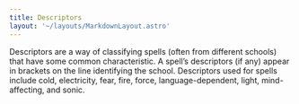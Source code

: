 ```yaml
---
title: Descriptors
layout: '~/layouts/MarkdownLayout.astro'
---
```

Descriptors are a way of classifying spells (often from different schools)
that have some common characteristic. A spell’s descriptors (if any) appear in
brackets on the line identifying the school. Descriptors used for spells
include cold, electricity, fear, fire, force, language-dependent, light, mind-
affecting, and sonic.

